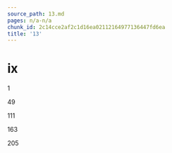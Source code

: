 ```yaml
---
source_path: 13.md
pages: n/a-n/a
chunk_id: 2c14cce2af2c1d16ea02112164977136447fd6ea
title: '13'
---
```

# ix

1

49

111

163

205
